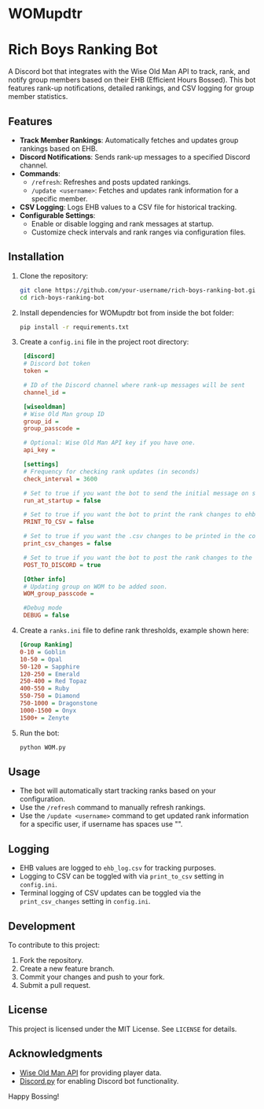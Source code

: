# WOMupdtr

# Rich Boys Ranking Bot

A Discord bot that integrates with the Wise Old Man API to track, rank, and notify group members based on their EHB (Efficient Hours Bossed). This bot features rank-up notifications, detailed rankings, and CSV logging for group member statistics.

## Features
- **Track Member Rankings**: Automatically fetches and updates group rankings based on EHB.
- **Discord Notifications**: Sends rank-up messages to a specified Discord channel.
- **Commands**:
  - `/refresh`: Refreshes and posts updated rankings.
  - `/update <username>`: Fetches and updates rank information for a specific member.
- **CSV Logging**: Logs EHB values to a CSV file for historical tracking.
- **Configurable Settings**:
  - Enable or disable logging and rank messages at startup.
  - Customize check intervals and rank ranges via configuration files.

## Installation

1. Clone the repository:
   ```bash
   git clone https://github.com/your-username/rich-boys-ranking-bot.git
   cd rich-boys-ranking-bot
   ```

2. Install dependencies for WOMupdtr bot from inside the bot folder:
   ```bash
   pip install -r requirements.txt
   ```

3. Create a `config.ini` file in the project root directory:
   ```ini
    [discord]
    # Discord bot token
    token = 

    # ID of the Discord channel where rank-up messages will be sent
    channel_id = 

    [wiseoldman]
    # Wise Old Man group ID
    group_id = 
    group_passcode = 

    # Optional: Wise Old Man API key if you have one.
    api_key = 

    [settings]
    # Frequency for checking rank updates (in seconds)
    check_interval = 3600

    # Set to true if you want the bot to send the initial message on startup into the discord channel.
    run_at_startup = false 

    # Set to true if you want the bot to print the rank changes to ehb_log.csv file.
    PRINT_TO_CSV = false

    # Set to true if you want the .csv changes to be printed in the console.
    print_csv_changes = false

    # Set to true if you want the bot to post the rank changes to the discord channel.
    POST_TO_DISCORD = true

    [Other info]
    # Updating group on WOM to be added soon.
    WOM_group_passcode =

    #Debug mode
    DEBUG = false
   ```

4. Create a `ranks.ini` file to define rank thresholds, example shown here:
   ```ini
   [Group Ranking]
   0-10 = Goblin
   10-50 = Opal
   50-120 = Sapphire
   120-250 = Emerald
   250-400 = Red Topaz
   400-550 = Ruby
   550-750 = Diamond
   750-1000 = Dragonstone
   1000-1500 = Onyx
   1500+ = Zenyte
   ```

5. Run the bot:
   ```bash
   python WOM.py
   ```

## Usage
- The bot will automatically start tracking ranks based on your configuration.
- Use the `/refresh` command to manually refresh rankings.
- Use the `/update <username>` command to get updated rank information for a specific user, if username has spaces use "<username>".

## Logging
- EHB values are logged to `ehb_log.csv` for tracking purposes.
- Logging to CSV can be toggled with via `print_to_csv` setting in `config.ini`.
- Terminal logging of CSV updates can be toggled via the `print_csv_changes` setting in `config.ini`.

## Development

To contribute to this project:
1. Fork the repository.
2. Create a new feature branch.
3. Commit your changes and push to your fork.
4. Submit a pull request.

## License
This project is licensed under the MIT License. See `LICENSE` for details.

## Acknowledgments
- [Wise Old Man API](https://wiseoldman.net/) for providing player data.
- [Discord.py](https://discordpy.readthedocs.io/) for enabling Discord bot functionality.


Happy Bossing!
